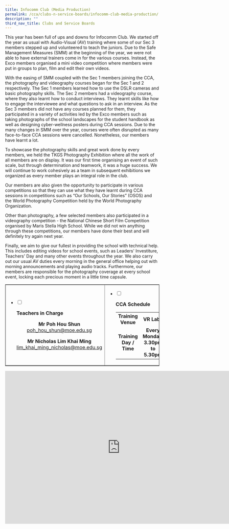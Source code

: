 ```yaml
---
title: Infocomm Club (Media Production)
permalink: /cca/clubs-n-service-boards/infocomm-club-media-production/
description: ""
third_nav_title: Clubs and Service Boards
---
```

<p>This year has been full of ups and downs for Infocomm Club. We started off the year as usual with Audio-Visual (AV) training where some of our Sec 3 members stepped up and volunteered to teach the juniors. Due to the Safe Management Measures (SMM) at the beginning of the year, we were not able to have external trainers come in for the various courses. Instead, the Exco members organised a mini video competition where members were put in groups to plan, film and edit their own videos.</p>
<p>With the easing of SMM coupled with the Sec 1 members joining the CCA, the photography and videography courses began for the Sec 1 and 2 respectively. The Sec 1 members learned how to use the DSLR cameras and basic photography skills. The Sec 2 members had a videography course, where they also learnt how to conduct interviews. They learnt skills like how to engage the interviewee and what questions to ask in an interview. As the Sec 3 members did not have any courses planned for them, they participated in a variety of activities led by the Exco members such as taking photographs of the school landscapes for the student handbook as well as designing cyber-wellness posters during CCA sessions. Due to the many changes in SMM over the year, courses were often disrupted as many face-to-face CCA sessions were cancelled. Nonetheless, our members have learnt a lot.</p>
<p>To showcase the photography skills and great work done by every members, we held the TKGS Photography Exhibition where all the work of all members are on display. It was our first time organising an event of such scale, but through determination and teamwork, it was a huge success. We will continue to work cohesively as a team in subsequent exhibitions we organized as every member plays an integral role in the club.</p>
<p>Our members are also given the opportunity to participate in various competitions so that they can use what they have learnt during CCA sessions in competitions such as &ldquo;Our Schools, Our Stories&rdquo; (OSOS) and the World Photography Competition held by the World Photography Organization.</p>
<p>Other than photography, a few selected members also participated in a videography competition - the National Chinese Short Film Competition organised by Maris Stella High School. While we did not win anything through these competitions, our members have done their best and will definitely try again next year.</p>
<p>Finally, we aim to give our fullest in providing the school with technical help. This includes editing videos for school events, such as Leaders' Investiture, Teachers' Day and many other events throughout the year. We also carry out our usual AV duties every morning in the general office helping out with morning announcements and playing audio tracks. Furthermore, our members are responsible for the photography coverage at every school event, locking each precious moment in a little time capsule.</p>
<table style="border-collapse: collapse; width: 100%;" border="1">
<tbody>
<tr>
<td style="width: 50%;">
<ul class="jekyllcodex_accordion">
<li><input id="accordion1" type="checkbox" /> <label for="accordion1"><p><strong>Teachers in Charge</strong></p></label>
<div>
<p style="text-align: center;"><strong>Mr Poh Hou Shun</strong><br /><a href="mailto:poh_hou_shun@moe.edu.sg" target="">poh_hou_shun@moe.edu.sg</a></p>
<p style="text-align: center;"><strong>Mr Nicholas Lim Khai Ming</strong><br /><a href="mailto:lim_khai_ming_nicholas@moe.edu.sg" target="">lim_khai_ming_nicholas@moe.edu.sg</a></p>
</div>
</li>
</ul>	
</td>
<td style="width: 50%;">
<ul class="jekyllcodex_accordion">
<li><input id="accordion2" type="checkbox" /> <label for="accordion2"><p><strong>CCA Schedule</strong></p></label>
<div>
<table>
<tbody>
<tr>
<td style="text-align: center;"><strong>Training Venue</strong></td>
<td style="text-align: center;"><strong>VR Labs</strong></td>
</tr>
<tr>
<td style="text-align: center;"><strong>Training Day / Time</strong></td>
<td style="text-align: center;"><strong>Every Monday, 3.30pm to 5.30pm</strong></td>
</tr>
</tbody>
</table>
</div>
</li>
</ul>
</td>
</tr>
</tbody>
</table>
<iframe src="https://docs.google.com/presentation/d/e/2PACX-1vTb641Zccr6iV0wyEuKUGHDHjM_OE2EXXsgijADECNAzrbqQWpk8Ts48FleEDPuqKfrC1q_9o6hah9T/embed?start=false&loop=false&delayms=10000" frameborder="0" width="750" height="500" allowfullscreen="true"></iframe>
